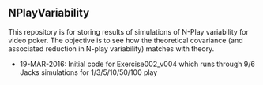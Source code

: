## NPlayVariability  

This repository is for storing results of simulations of N-Play variability for video poker.  The objective is to see how the theoretical covariance (and associated reduction in N-play variability) matches with theory.  
  
* 19-MAR-2016:  Initial code for Exercise002_v004 which runs through 9/6 Jacks simulations for 1/3/5/10/50/100 play  
  
